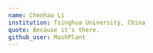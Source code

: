 ```yaml
---
name: Chenhao Li
institution: Tsinghua University, China
quote: Because it's there.
github_user: MashPlant
---
```


